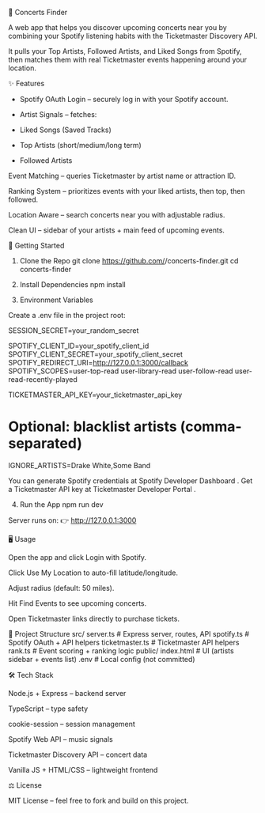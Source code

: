 🎵 Concerts Finder

A web app that helps you discover upcoming concerts near you by combining your Spotify listening habits with the Ticketmaster Discovery API.

It pulls your Top Artists, Followed Artists, and Liked Songs from Spotify, then matches them with real Ticketmaster events happening around your location.

✨ Features

- Spotify OAuth Login – securely log in with your Spotify account.

- Artist Signals – fetches:

-   Liked Songs (Saved Tracks)

-   Top Artists (short/medium/long term)

-   Followed Artists

Event Matching – queries Ticketmaster by artist name or attraction ID.

Ranking System – prioritizes events with your liked artists, then top, then followed.

Location Aware – search concerts near you with adjustable radius.

Clean UI – sidebar of your artists + main feed of upcoming events.

🚀 Getting Started
1. Clone the Repo
git clone https://github.com/<your-username>/concerts-finder.git
cd concerts-finder

2. Install Dependencies
npm install

3. Environment Variables

Create a .env file in the project root:

SESSION_SECRET=your_random_secret

SPOTIFY_CLIENT_ID=your_spotify_client_id
SPOTIFY_CLIENT_SECRET=your_spotify_client_secret
SPOTIFY_REDIRECT_URI=http://127.0.0.1:3000/callback
SPOTIFY_SCOPES=user-top-read user-library-read user-follow-read user-read-recently-played

TICKETMASTER_API_KEY=your_ticketmaster_api_key

# Optional: blacklist artists (comma-separated)
IGNORE_ARTISTS=Drake White,Some Band


You can generate Spotify credentials at Spotify Developer Dashboard
.
Get a Ticketmaster API key at Ticketmaster Developer Portal
.

4. Run the App
npm run dev


Server runs on:
👉 http://127.0.0.1:3000

🖥️ Usage

Open the app and click Login with Spotify.

Click Use My Location to auto-fill latitude/longitude.

Adjust radius (default: 50 miles).

Hit Find Events to see upcoming concerts.

Open Ticketmaster links directly to purchase tickets.

📂 Project Structure
src/
  server.ts       # Express server, routes, API
  spotify.ts      # Spotify OAuth + API helpers
  ticketmaster.ts # Ticketmaster API helpers
  rank.ts         # Event scoring + ranking logic
public/
  index.html      # UI (artists sidebar + events list)
.env              # Local config (not committed)

🛠️ Tech Stack

Node.js + Express – backend server

TypeScript – type safety

cookie-session – session management

Spotify Web API – music signals

Ticketmaster Discovery API – concert data

Vanilla JS + HTML/CSS – lightweight frontend

⚖️ License

MIT License – feel free to fork and build on this project.
